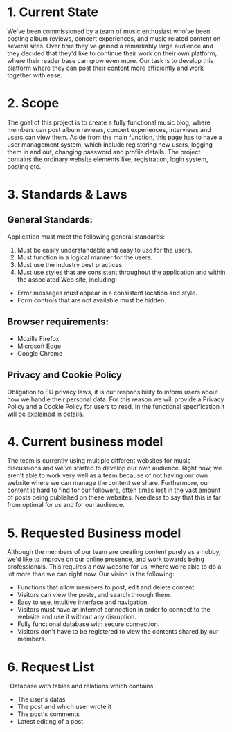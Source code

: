 # 1. Current State 

We've been commissioned by a team of music enthusiast who've been posting album reviews, concert experiences, and music related content on several sites. Over time they've gained a remarkably large audience and they decided that they'd like to continue their work on their own platform, where their reader base can grow even more. Our task is to develop this platform where they can post their content more efficiently and work together with ease.


# 2. Scope
The goal of this project is to create a fully functional music blog, where members can post album reviews, concert experiences, interviews and users can view them.  Aside from the main function, this page has to have a user management system, which include registering new users, logging them in and out, changing password and profile details.
The project contains the ordinary website elements like, registration, login system, posting etc.

# 3. Standards & Laws
## General Standards:
Application must meet the following general standards:

1.  Must be easily understandable and easy to use for the users.
2.  Must function in a logical manner for the users.
3.  Must use the industry best practices.
4.  Must use styles that are consistent throughout the application and within the associated Web site, including:

-   Error messages must appear in a consistent location and style.
-   Form controls that are not available must be hidden.


## Browser requirements:
-   Mozilla Firefox
-   Microsoft Edge
-   Google Chrome


## Privacy and Cookie Policy
Obligation to EU privacy laws, it is our responsibility to inform users about how we handle their personal data. For this reason we will provide a Privacy Policy and a Cookie Policy for users to read. In the functional specification it will be explained in details.

# 4. Current business model
The team is currently using multiple different websites for music discussions and we've started to develop our own audience. Right now, we aren't able to work very well as a team because of not having our own website where we can manage the content we share. Furthermore, our content is hard to find for our followers, often times lost in the vast amount of posts being published on these websites. Needless to say that this is far from optimal for us and for our audience.

# 5. Requested Business model
Although the members of our team are creating content purely as a hobby, we'd like to improve on our online presence, and work towards being professionals. This requires a new website for us, where we're able to do a lot more than we can right now. Our vision is the following:

- Functions that allow members to post, edit and delete content.
- Visitors can view the posts, and search through them.
- Easy to use, intuitive interface and navigation.
- Visitors must have an internet connection in order to connect to the website and use it without any disruption.
- Fully functional database with secure connection.
- Visitors don't have to be registered to view the contents shared by our members.

# 6. Request List

-Database with tables and relations which contains:
  - The user's datas
  - The post and which user wrote it
  - The post's comments
  - Latest editing of a post
  
